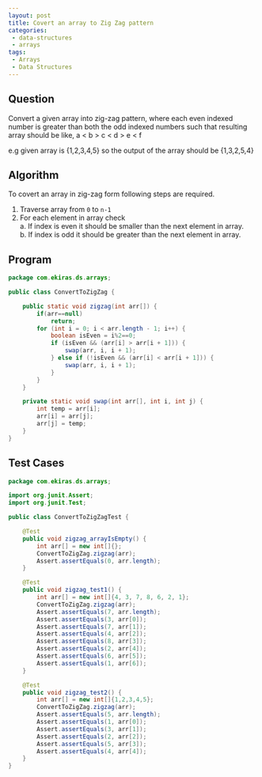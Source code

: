 ```yaml
---
layout: post
title: Covert an array to Zig Zag pattern
categories:
 - data-structures
 - arrays
tags:
 - Arrays
 - Data Structures 
---
```


## Question 
Convert a given array into zig-zag pattern, where each even indexed number is greater than both the odd
indexed numbers such that resulting array should be like, a < b > c < d > e < f

e.g given array is {1,2,3,4,5} so the output of the array should be {1,3,2,5,4}  
 

## Algorithm
To covert an array in zig-zag form following steps are required.
1. Traverse array from `0` to `n-1`  
2. For each element in array check  
    a. If index is even it should be smaller than the next element in array.  
    b. If index is odd it should be greater than the next element in array.

## Program
```java
package com.ekiras.ds.arrays;

public class ConvertToZigZag {

    public static void zigzag(int arr[]) {
        if(arr==null)
            return;
        for (int i = 0; i < arr.length - 1; i++) {
            boolean isEven = i%2==0;
            if (isEven && (arr[i] > arr[i + 1])) {
                swap(arr, i, i + 1);
            } else if (!isEven && (arr[i] < arr[i + 1])) {
                swap(arr, i, i + 1);
            }
        }
    }

    private static void swap(int arr[], int i, int j) {
        int temp = arr[i];
        arr[i] = arr[j];
        arr[j] = temp;
    }
}
```

## Test Cases
```java
package com.ekiras.ds.arrays;

import org.junit.Assert;
import org.junit.Test;

public class ConvertToZigZagTest {

    @Test
    public void zigzag_arrayIsEmpty() {
        int arr[] = new int[]{};
        ConvertToZigZag.zigzag(arr);
        Assert.assertEquals(0, arr.length);
    }

    @Test
    public void zigzag_test1() {
        int arr[] = new int[]{4, 3, 7, 8, 6, 2, 1};
        ConvertToZigZag.zigzag(arr);
        Assert.assertEquals(7, arr.length);
        Assert.assertEquals(3, arr[0]);
        Assert.assertEquals(7, arr[1]);
        Assert.assertEquals(4, arr[2]);
        Assert.assertEquals(8, arr[3]);
        Assert.assertEquals(2, arr[4]);
        Assert.assertEquals(6, arr[5]);
        Assert.assertEquals(1, arr[6]);
    }

    @Test
    public void zigzag_test2() {
        int arr[] = new int[]{1,2,3,4,5};
        ConvertToZigZag.zigzag(arr);
        Assert.assertEquals(5, arr.length);
        Assert.assertEquals(1, arr[0]);
        Assert.assertEquals(3, arr[1]);
        Assert.assertEquals(2, arr[2]);
        Assert.assertEquals(5, arr[3]);
        Assert.assertEquals(4, arr[4]);
    }
}
```